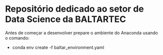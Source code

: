 # Repositório dedicado ao setor de Data Science da BALTARTEC

Antes de começar a desenvolver prepare o ambiente do Anaconda usando o comando:

- conda env create -f baltar_environment.yaml

